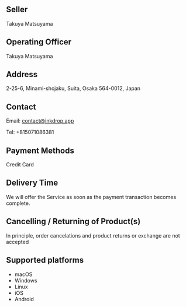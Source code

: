 ## Seller

Takuya Matsuyama

## Operating Officer

Takuya Matsuyama

## Address

2-25-6, Minami-shojaku, Suita, Osaka 564-0012, Japan

## Contact

Email: contact@inkdrop.app

Tel: +815071086381

## Payment Methods

Credit Card

## Delivery Time

We will offer the Service as soon as the payment transaction becomes complete.

## Cancelling / Returning of Product(s)

In principle, order cancelations and product returns or exchange are not accepted

## Supported platforms

 * macOS
 * Windows
 * Linux
 * iOS
 * Android

